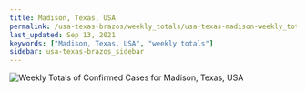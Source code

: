 ```yaml
---
title: Madison, Texas, USA
permalink: /usa-texas-brazos/weekly_totals/usa-texas-madison-weekly_totals.html
last_updated: Sep 13, 2021
keywords: ["Madison, Texas, USA", "weekly totals"]
sidebar: usa-texas-brazos_sidebar
---
```


![Weekly Totals of Confirmed Cases for Madison, Texas, USA](/covid_tracker/images/graphs/usa-texas-madison-weekly_totals_graph.png)
